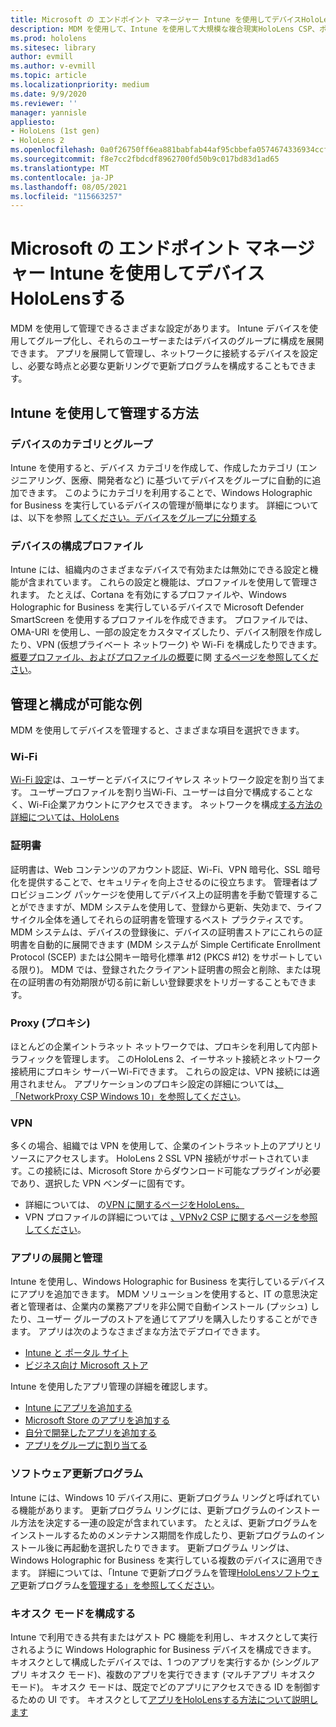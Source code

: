 ```yaml
---
title: Microsoft の エンドポイント マネージャー Intune を使用してデバイスHoloLensする
description: MDM を使用して、Intune を使用して大規模な複合現実HoloLens CSP、ポリシー、管理を構成する方法について説明します。
ms.prod: hololens
ms.sitesec: library
author: evmill
ms.author: v-evmill
ms.topic: article
ms.localizationpriority: medium
ms.date: 9/9/2020
ms.reviewer: ''
manager: yannisle
appliesto:
- HoloLens (1st gen)
- HoloLens 2
ms.openlocfilehash: 0a0f26750ff6ea881babfab44af95cbbefa0574674336934ccf1443df1701a96
ms.sourcegitcommit: f8e7cc2fbdcdf8962700fd50b9c017bd83d1ad65
ms.translationtype: MT
ms.contentlocale: ja-JP
ms.lasthandoff: 08/05/2021
ms.locfileid: "115663257"
---
```

# <a name="using-microsofts-endpoint-manager-intune-to-manage-hololens-devices"></a>Microsoft の エンドポイント マネージャー Intune を使用してデバイスHoloLensする

MDM を使用して管理できるさまざまな設定があります。 Intune デバイスを使用してグループ化し、それらのユーザーまたはデバイスのグループに構成を展開できます。 アプリを展開して管理し、ネットワークに接続するデバイスを設定し、必要な時点と必要な更新リングで更新プログラムを構成することもできます。 

## <a name="how-to-manage-via-intune"></a>Intune を使用して管理する方法

### <a name="device-categories-and-groups"></a>デバイスのカテゴリとグループ
Intune を使用すると、デバイス カテゴリを作成して、作成したカテゴリ (エンジニアリング、医療、開発者など) に基づいてデバイスをグループに自動的に追加できます。 このようにカテゴリを利用することで、Windows Holographic for Business を実行しているデバイスの管理が簡単になります。
詳細については、以下を参照 [してください。デバイスをグループに分類する](/mem/intune/enrollment/device-group-mapping)

### <a name="device-configuration-profiles"></a>デバイスの構成プロファイル
Intune には、組織内のさまざまなデバイスで有効または無効にできる設定と機能が含まれています。 これらの設定と機能は、プロファイルを使用して管理されます。 たとえば、Cortana を有効にするプロファイルや、Windows Holographic for Business を実行しているデバイスで Microsoft Defender SmartScreen を使用するプロファイルを作成できます。
プロファイルでは、OMA-URI を使用し、一部の設定をカスタマイズしたり、デバイス制限を作成したり、VPN (仮想プライベート ネットワーク) や Wi-Fi を構成したりできます。
[概要プロファイル、およびプロファイルの概要](/mem/intune/configuration/device-profiles)に関 [するページを参照してください](/mem/intune/configuration/device-profile-create)。

## <a name="examples-of-what-can-be-managed-and-configured"></a>管理と構成が可能な例

MDM を使用してデバイスを管理すると、さまざまな項目を選択できます。 

### <a name="wi-fi"></a>Wi-Fi
[Wi-Fi 設定](/mem/intune/configuration/wi-fi-settings-configure)は、ユーザーとデバイスにワイヤレス ネットワーク設定を割り当てます。 ユーザープロファイルを割り当Wi-Fi、ユーザーは自分で構成することなく、Wi-Fi企業アカウントにアクセスできます。
ネットワークを構成[する方法の詳細については、HoloLens](hololens-commercial-infrastructure.md)

### <a name="certificates"></a>証明書
証明書は、Web コンテンツのアカウント認証、Wi-Fi、VPN 暗号化、SSL 暗号化を提供することで、セキュリティを向上させるのに役立ちます。 管理者はプロビジョニング パッケージを使用してデバイス上の証明書を手動で管理することができますが、MDM システムを使用して、登録から更新、失効まで、ライフサイクル全体を通してそれらの証明書を管理するベスト プラクティスです。 MDM システムは、デバイスの登録後に、デバイスの証明書ストアにこれらの証明書を自動的に展開できます (MDM システムが Simple Certificate Enrollment Protocol (SCEP) または公開キー暗号化標準 #12 (PKCS #12) をサポートしている限り)。 MDM では、登録されたクライアント証明書の照会と削除、または現在の証明書の有効期限が切る前に新しい登録要求をトリガーすることもできます。 

### <a name="proxy"></a>Proxy (プロキシ)
ほとんどの企業イントラネット ネットワークでは、プロキシを利用して内部トラフィックを管理します。 このHoloLens 2、イーサネット接続とネットワーク接続用にプロキシ サーバーWi-Fiできます。 これらの設定は、VPN 接続には適用されません。 アプリケーションのプロキシ設定の詳細については[、「NetworkProxy CSP Windows 10」を参照してください](/windows/client-management/mdm/networkproxy-csp)。

### <a name="vpn"></a>VPN
多くの場合、組織では VPN を使用して、企業のイントラネット上のアプリとリソースにアクセスします。 HoloLens 2 SSL VPN 接続がサポートされています。この接続には、Microsoft Store からダウンロード可能なプラグインが必要であり、選択した VPN ベンダーに固有です。 
- 詳細については、 の[VPN に関するページをHoloLens。](hololens-network.md#vpn)
- VPN プロファイルの詳細については [、VPNv2 CSP に関するページを参照してください](/windows/client-management/mdm/vpnv2-csp)。

### <a name="deploy-and-manage-apps"></a>アプリの展開と管理
Intune を使用し、Windows Holographic for Business を実行しているデバイスにアプリを追加できます。 MDM ソリューションを使用すると、IT の意思決定者と管理者は、企業内の業務アプリを非公開で自動インストール (プッシュ) したり、ユーザー グループのストアを通じてアプリを購入したりすることができます。 アプリは次のようなさまざまな方法でデプロイできます。
-   [Intune と ポータル サイト]( app-deploy-intune.md)
-   [ビジネス向け Microsoft ストア]( app-deploy-store-business.md)

Intune を使用したアプリ管理の詳細を確認します。
-   [Intune にアプリを追加する](/mem/intune/apps/apps-add)
-   [Microsoft Store のアプリを追加する](/mem/intune/apps/store-apps-windows)
-   [自分で開発したアプリを追加する](/mem/intune/apps/lob-apps-windows)
- [アプリをグループに割り当てる](/mem/intune/apps/apps-deploy)

### <a name="software-updates"></a>ソフトウェア更新プログラム
Intune には、Windows 10 デバイス用に、更新プログラム リングと呼ばれている機能があります。 更新プログラム リングには、更新プログラムのインストール方法を決定する一連の設定が含まれています。 たとえば、更新プログラムをインストールするためのメンテナンス期間を作成したり、更新プログラムのインストール後に再起動を選択したりできます。 更新プログラム リングは、Windows Holographic for Business を実行している複数のデバイスに適用できます。
詳細については、「Intune で更新プログラムを管理[HoloLensソフトウェア](hololens-updates.md)更新プログラム[を管理する」を参照してください](/mem/intune/protect/windows-update-for-business-configure)。

### <a name="configure-kiosk-mode"></a>キオスク モードを構成する
Intune で利用できる共有またはゲスト PC 機能を利用し、キオスクとして実行されるように Windows Holographic for Business デバイスを構成できます。 キオスクとして構成したデバイスでは、1 つのアプリを実行するか (シングルアプリ キオスク モード)、複数のアプリを実行できます (マルチアプリ キオスク モード)。 キオスク モードは、既定でどのアプリにアクセスできる ID を制御するための UI です。
キオスクとして[アプリをHoloLensする方法について説明します]( hololens-kiosk.md)

